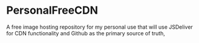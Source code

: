 # PersonalFreeCDN
A free image hosting repository for my personal use that will use JSDeliver for CDN functionality and Github as the primary source of truth,
